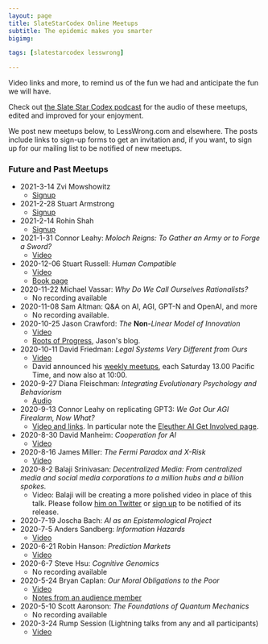 ```yaml
---
layout: page
title: SlateStarCodex Online Meetups
subtitle: The epidemic makes you smarter
bigimg:

tags: [slatestarcodex lesswrong]

---
```


Video links and more, to remind us of the fun we had and anticipate the fun we will have.

Check out [the Slate Star Codex podcast](https://linktr.ee/sscpodcast/) for the audio of these meetups, edited and improved for your enjoyment.

We post new meetups below, to LessWrong.com and elsewhere. The posts include links to sign-up forms to get an invitation and, if you want, to sign up for our mailing list to be notified of new meetups.

### Future and Past Meetups

* 2021-3-14 Zvi Mowshowitz
  * [Signup](https://forms.gle/kgDewbZABWFsTsJy9)
* 2021-2-28 Stuart Armstrong
  * [Signup](https://forms.gle/bkRhP6c9WHJkdWPs5)
* 2021-2-14 Rohin Shah
  *  [Signup](  https://forms.gle/YQ39rJ3wfAzATUAt9)
* 2021-1-31 Connor Leahy: *Moloch Reigns: To Gather an Army or to Forge a Sword?*  
  * [Video](https://www.youtube.com/watch?v=JSUvx_16zLQ)
* 2020-12-06 Stuart Russell: *Human Compatible*
  * [Video](https://youtu.be/lKK9-0d_8sE)
  * [Book page](https://people.eecs.berkeley.edu/~russell/hc.html)
* 2020-11-22 Michael Vassar:  *Why Do We Call Ourselves Rationalists?*
  * No recording available
* 2020-11-08 Sam Altman: Q&A on AI, AGI, GPT-N and OpenAI, and more
  * No recording available.
* 2020-10-25 Jason Crawford: *The* **Non**-*Linear Model of Innovation*  
  * [Video](https://youtu.be/No7OezzFkfo)
  * [Roots of Progress](https://rootsofprogress.org/), Jason's blog.
* 2020-10-11 David Friedman: *Legal Systems Very Different from Ours*
  * [Video](https://www.youtube.com/watch?v=xbqhxCyd2BI)
  * David announced his [weekly meetups](http://www.daviddfriedman.com/SSC%20Meetups%20announcement.html), each Saturday 13.00 Pacific Time, and now also at 10:00.
* 2020-9-27 Diana Fleischman: *Integrating Evolutionary Psychology and Behaviorism*
  * [Audio](https://youtu.be/TXPTghSnrn4)
* 2020-9-13 Connor Leahy on replicating GPT3: *We Got Our AGI Firealarm, Now What?*
  * [Video and links](https://www.youtube.com/watch?v=pGjyiqJZPJo). In particular note the [Eleuther AI Get Involved page](https://www.eleuther.ai/get-involved).
* 2020-8-30 David Manheim: *Cooperation for AI*
  * [Video](https://youtu.be/1fCm6Z16leg)
* 2020-8-16 James Miller: *The Fermi Paradox and X-Risk*
  * [Video](https://youtu.be/jisNYZpmnmU) 
* 2020-8-2 Balaji Srinivasan: *Decentralized Media: From centralized media and social media corporations to a million hubs and a billion spokes.*
  * Video: Balaji will be creating a more polished video in place of this talk. Please follow [him on Twitter](https://twitter.com/balajis/) or [sign up](http://balajis.com/signup) to be notified of its release.
* 2020-7-19 Joscha Bach:  *AI as an Epistemological Project*
* 2020-7-5 Anders Sandberg: *Information Hazards*
  * [Video](https://www.youtube.com/watch?v=Wn2vgQGNI_c)
* 2020-6-21 Robin Hanson: *Prediction Markets*
  * [Video](https://www.youtube.com/watch?v=uc4W4BlJ-zc)
* 2020-6-7 Steve Hsu: *Cognitive Genomics*
  * No recording available
* 2020-5-24 Bryan Caplan: *Our Moral Obligations to the Poor*
  * [Video](https://www.youtube.com/watch?v=33ACoLXLoHo&feature=youtu.be)
  * [Notes from an audience member](https://www.zappable.com/2020/05/bryan-caplan-on-who-to-blame-for-poverty.html)
* 2020-5-10 Scott Aaronson: *The Foundations of Quantum Mechanics*
  * No recording available
* 2020-3-24 Rump Session (Lightning talks from any and all participants)
  * [Video](https://youtu.be/YdfM45Oyzhk)